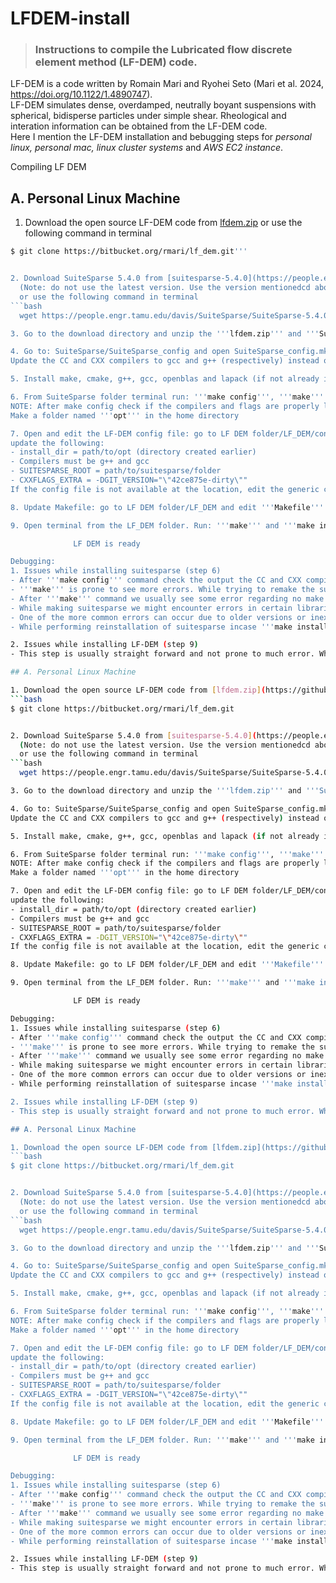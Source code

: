 # LFDEM-install
> ### Instructions to compile the Lubricated flow discrete element method (LF-DEM) code.

LF-DEM is a code written by Romain Mari and Ryohei Seto (Mari et al. 2024, https://doi.org/10.1122/1.4890747). <br>
LF-DEM simulates dense, overdamped, neutrally boyant suspensions with spherical, bidisperse particles under simple shear. Rheological and interation information can be obtained from the LF-DEM code.<br>
Here I mention the LF-DEM installation and bebugging steps for _personal linux, personal mac, linux cluster systems_ and _AWS EC2 instance_.

Compiling LF DEM

## A. Personal Linux Machine

1. Download the open source LF-DEM code from [lfdem.zip](https://github.com/rahul-pandare/LFDEM-install/blob/main/lfdem.zip) or use the following command in terminal
```bash
$ git clone https://bitbucket.org/rmari/lf_dem.git'''


2. Download SuiteSparse 5.4.0 from [suitesparse-5.4.0](https://people.engr.tamu.edu/davis/SuiteSparse/index.html)
  (Note: do not use the latest version. Use the version mentionedcd above)
  or use the following command in terminal
```bash
  wget https://people.engr.tamu.edu/davis/SuiteSparse/SuiteSparse-5.4.0.tar.gz

3. Go to the download directory and unzip the '''lfdem.zip''' and '''SuiteSparse.tar.gz''' files.

4. Go to: SuiteSparse/SuiteSparse_config and open SuiteSparse_config.mk - Edit this file.
Update the CC and CXX compilers to gcc and g++ (respectively) instead of icc and icpc.

5. Install make, cmake, g++, gcc, openblas and lapack (if not already installed). Look up the syntacs online to install these pacakages if need.

6. From SuiteSparse folder terminal run: '''make config''', '''make''' and then '''make install'''
NOTE: After make config check if the compilers and flags are properly linked
Make a folder named '''opt''' in the home directory

7. Open and edit the LF-DEM config file: go to LF DEM folder/LF_DEM/config open Makefile_config_Rahul_linux.mk (Update the name of the file as you wish).
update the following:
- install_dir = path/to/opt (directory created earlier)
- Compilers must be g++ and gcc
- SUITESPARSE_ROOT = path/to/suitesparse/folder
- CXXFLAGS_EXTRA = -DGIT_VERSION="\"42ce875e-dirty\""
If the config file is not available at the location, edit the generic config file.

8. Update Makefile: go to LF DEM folder/LF_DEM and edit '''Makefile'''. Update the name of the config file '''makeconfig = config/Makefile_config_Rahul_linux.mk'''. 

9. Open terminal from the LF_DEM folder. Run: '''make''' and '''make install'''.

              LF DEM is ready

Debugging:
1. Issues while installing suitesparse (step 6)
- After '''make config''' command check the output the CC and CXX compilers must be gcc (or cc) and g++ respectively. Check if openblas and lapack flags are linked.
- '''make''' is prone to see more errors. While trying to remake the suitesparse library do: '''make clean''', '''make purge''' and then '''make'''.
- After '''make''' command we usually see some error regarding no make targets found in some directories. That should be fine and we should still be able to install suitesparse.
- While making suitesparse we might encounter errors in certain libraries or directories. You can cd into the specific directory and tackle that directory itself.
- One of the more common errors can occur due to older versions or inexistance of gcc, g++, cmake, openblas or llapack. Make sure you have all of them.
- While performing reinstallation of suitesparse incase '''make install'' spits out errors do: '''make uninstall''' and then '''make install'''.

2. Issues while installing LF-DEM (step 9)
- This step is usually straight forward and not prone to much error. While remaking do: '''make clean''' and the '''make''' again

## A. Personal Linux Machine

1. Download the open source LF-DEM code from [lfdem.zip](https://github.com/rahul-pandare/LFDEM-install/blob/main/lfdem.zip) or use the following command in terminal
```bash
$ git clone https://bitbucket.org/rmari/lf_dem.git


2. Download SuiteSparse 5.4.0 from [suitesparse-5.4.0](https://people.engr.tamu.edu/davis/SuiteSparse/index.html)
  (Note: do not use the latest version. Use the version mentionedcd above)
  or use the following command in terminal
```bash
  wget https://people.engr.tamu.edu/davis/SuiteSparse/SuiteSparse-5.4.0.tar.gz

3. Go to the download directory and unzip the '''lfdem.zip''' and '''SuiteSparse.tar.gz''' files.

4. Go to: SuiteSparse/SuiteSparse_config and open SuiteSparse_config.mk - Edit this file.
Update the CC and CXX compilers to gcc and g++ (respectively) instead of icc and icpc.

5. Install make, cmake, g++, gcc, openblas and lapack (if not already installed). Look up the syntacs online to install these pacakages if need.

6. From SuiteSparse folder terminal run: '''make config''', '''make''' and then '''make install'''
NOTE: After make config check if the compilers and flags are properly linked
Make a folder named '''opt''' in the home directory

7. Open and edit the LF-DEM config file: go to LF DEM folder/LF_DEM/config open Makefile_config_Rahul_linux.mk (Update the name of the file as you wish).
update the following:
- install_dir = path/to/opt (directory created earlier)
- Compilers must be g++ and gcc
- SUITESPARSE_ROOT = path/to/suitesparse/folder
- CXXFLAGS_EXTRA = -DGIT_VERSION="\"42ce875e-dirty\""
If the config file is not available at the location, edit the generic config file.

8. Update Makefile: go to LF DEM folder/LF_DEM and edit '''Makefile'''. Update the name of the config file '''makeconfig = config/Makefile_config_Rahul_linux.mk'''. 

9. Open terminal from the LF_DEM folder. Run: '''make''' and '''make install'''.

              LF DEM is ready

Debugging:
1. Issues while installing suitesparse (step 6)
- After '''make config''' command check the output the CC and CXX compilers must be gcc (or cc) and g++ respectively. Check if openblas and lapack flags are linked.
- '''make''' is prone to see more errors. While trying to remake the suitesparse library do: '''make clean''', '''make purge''' and then '''make'''.
- After '''make''' command we usually see some error regarding no make targets found in some directories. That should be fine and we should still be able to install suitesparse.
- While making suitesparse we might encounter errors in certain libraries or directories. You can cd into the specific directory and tackle that directory itself.
- One of the more common errors can occur due to older versions or inexistance of gcc, g++, cmake, openblas or llapack. Make sure you have all of them.
- While performing reinstallation of suitesparse incase '''make install'' spits out errors do: '''make uninstall''' and then '''make install'''.

2. Issues while installing LF-DEM (step 9)
- This step is usually straight forward and not prone to much error. While remaking do: '''make clean''' and the '''make''' again

## A. Personal Linux Machine

1. Download the open source LF-DEM code from [lfdem.zip](https://github.com/rahul-pandare/LFDEM-install/blob/main/lfdem.zip) or use the following command in terminal
```bash
$ git clone https://bitbucket.org/rmari/lf_dem.git


2. Download SuiteSparse 5.4.0 from [suitesparse-5.4.0](https://people.engr.tamu.edu/davis/SuiteSparse/index.html)
  (Note: do not use the latest version. Use the version mentionedcd above)
  or use the following command in terminal
```bash
  wget https://people.engr.tamu.edu/davis/SuiteSparse/SuiteSparse-5.4.0.tar.gz

3. Go to the download directory and unzip the '''lfdem.zip''' and '''SuiteSparse.tar.gz''' files.

4. Go to: SuiteSparse/SuiteSparse_config and open SuiteSparse_config.mk - Edit this file.
Update the CC and CXX compilers to gcc and g++ (respectively) instead of icc and icpc.

5. Install make, cmake, g++, gcc, openblas and lapack (if not already installed). Look up the syntacs online to install these pacakages if need.

6. From SuiteSparse folder terminal run: '''make config''', '''make''' and then '''make install'''
NOTE: After make config check if the compilers and flags are properly linked
Make a folder named '''opt''' in the home directory

7. Open and edit the LF-DEM config file: go to LF DEM folder/LF_DEM/config open Makefile_config_Rahul_linux.mk (Update the name of the file as you wish).
update the following:
- install_dir = path/to/opt (directory created earlier)
- Compilers must be g++ and gcc
- SUITESPARSE_ROOT = path/to/suitesparse/folder
- CXXFLAGS_EXTRA = -DGIT_VERSION="\"42ce875e-dirty\""
If the config file is not available at the location, edit the generic config file.

8. Update Makefile: go to LF DEM folder/LF_DEM and edit '''Makefile'''. Update the name of the config file '''makeconfig = config/Makefile_config_Rahul_linux.mk'''. 

9. Open terminal from the LF_DEM folder. Run: '''make''' and '''make install'''.

              LF DEM is ready

Debugging:
1. Issues while installing suitesparse (step 6)
- After '''make config''' command check the output the CC and CXX compilers must be gcc (or cc) and g++ respectively. Check if openblas and lapack flags are linked.
- '''make''' is prone to see more errors. While trying to remake the suitesparse library do: '''make clean''', '''make purge''' and then '''make'''.
- After '''make''' command we usually see some error regarding no make targets found in some directories. That should be fine and we should still be able to install suitesparse.
- While making suitesparse we might encounter errors in certain libraries or directories. You can cd into the specific directory and tackle that directory itself.
- One of the more common errors can occur due to older versions or inexistance of gcc, g++, cmake, openblas or llapack. Make sure you have all of them.
- While performing reinstallation of suitesparse incase '''make install'' spits out errors do: '''make uninstall''' and then '''make install'''.

2. Issues while installing LF-DEM (step 9)
- This step is usually straight forward and not prone to much error. While remaking do: '''make clean''' and the '''make''' again

